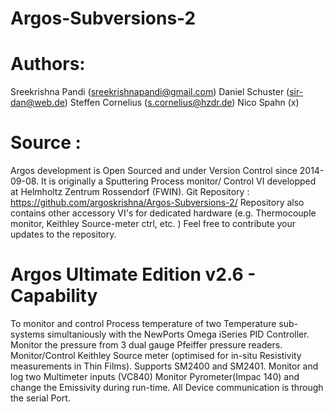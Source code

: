 # Argos-Subversions-2

# Authors: 
Sreekrishna Pandi (sreekrishnapandi@gmail.com)
Daniel Schuster (sir-dan@web.de)
Steffen Cornelius (s.cornelius@hzdr.de)
Nico Spahn (x)
                 

# Source :
Argos development is Open Sourced and under Version Control since 2014-09-08.
It is originally a Sputtering Process monitor/ Control VI developped at Helmholtz Zentrum Rossendorf (FWIN).
Git Repository : https://github.com/argoskrishna/Argos-Subversions-2/
Repository also contains other accessory VI's for dedicated hardware (e.g. Thermocouple monitor, Keithley Source-meter ctrl, etc. )
Feel free to contribute your updates to the repository.

# Argos Ultimate Edition v2.6 - Capability
To monitor and control Process temperature of two Temperature sub-systems simultaniously with the NewPorts Omega iSeries PID Controller.
Monitor the pressure from 3 dual gauge Pfeiffer pressure readers.
Monitor/Control Keithley Source meter (optimised for in-situ Resistivity measurements in Thin Films). Supports SM2400 and SM2401.
Monitor and log two Multimeter inputs (VC840)
Monitor Pyrometer(Impac 140) and change the Emissivity during run-time.
All Device communication is through the serial Port.

